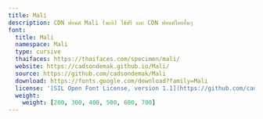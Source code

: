 ```yaml
---
title: Mali
description: CDN ฟอนต์ Mali (มะลิ) ใช้ฟรี และ CDN ฟอนต์ไทยอื่นๆ
font:
  title: Mali
  namespace: Mali
  type: cursive
  thaifaces: https://thaifaces.com/specimen/mali/
  website: https://cadsondemak.github.io/Mali/
  source: https://github.com/cadsondemak/Mali
  download: https://fonts.google.com/download?family=Mali
  license: '[SIL Open Font License, version 1.1](https://github.com/cadsondemak/Mali/blob/master/OFL.txt)'
  weight:
    weight: [200, 300, 400, 500, 600, 700]
---
```


<div></div>
